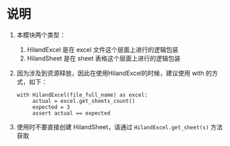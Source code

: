 # 说明

1. 本模块两个类型：
   1. HilandExcel 是在 excel 文件这个层面上进行的逻辑包装
   2. HilandSheet 是在 sheet 表格这个层面上进行的逻辑包装

2. 因为涉及到资源释放，因此在使用HilandExcel的时候，建议使用 with 的方式，如下：
   ```
   with HilandExcel(file_full_name) as excel:
        actual = excel.get_sheets_count()
        expected = 3
        assert actual == expected
   ```
3. 使用时不要直接创建 HilandSheet，请通过 `HilandExcel.get_sheet(s)` 方法获取


